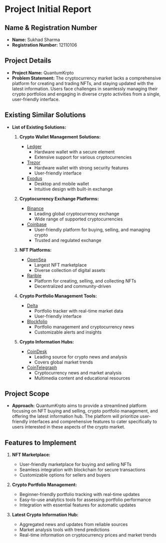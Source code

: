 # Project Initial Report

## Name & Registration Number

- **Name:** Sukhad Sharma
- **Registration Number:** 12110106

## Project Details

- **Project Name:** QuantumKrpto
- **Problem Statement:**
  The cryptocurrency market lacks a comprehensive platform for creating and trading NFTs, and staying updated with the latest information. Users face challenges in seamlessly managing their crypto portfolios and engaging in diverse crypto activities from a single, user-friendly interface.

## Existing Similar Solutions

- **List of Existing Solutions:**

  1. **Crypto Wallet Management Solutions:**

     - [Ledger](https://www.ledger.com/)
       - Hardware wallet with a secure element
       - Extensive support for various cryptocurrencies
     - [Trezor](https://trezor.io/)
       - Hardware wallet with strong security features
       - User-friendly interface
     - [Exodus](https://www.exodus.com/)
       - Desktop and mobile wallet
       - Intuitive design with built-in exchange

  2. **Cryptocurrency Exchange Platforms:**

     - [Binance](https://www.binance.com/)
       - Leading global cryptocurrency exchange
       - Wide range of supported cryptocurrencies
     - [Coinbase](https://www.coinbase.com/)
       - User-friendly platform for buying, selling, and managing crypto
       - Trusted and regulated exchange

  3. **NFT Platforms:**

     - [OpenSea](https://opensea.io/)
       - Largest NFT marketplace
       - Diverse collection of digital assets
     - [Rarible](https://rarible.com/)
       - Platform for creating, selling, and collecting NFTs
       - Decentralized and community-driven

  4. **Crypto Portfolio Management Tools:**

     - [Delta](https://delta.app/)
       - Portfolio tracker with real-time market data
       - User-friendly interface
     - [Blockfolio](https://blockfolio.com/)
       - Portfolio management and cryptocurrency news
       - Customizable alerts and insights

  5. **Crypto Information Hubs:**
     - [CoinDesk](https://www.coindesk.com/)
       - Leading source for crypto news and analysis
       - Covers global market trends
     - [CoinTelegraph](https://cointelegraph.com/)
       - Cryptocurrency news and market analysis
       - Multimedia content and educational resources

## Project Scope

- **Approach:**
  QuantumKrpto aims to provide a streamlined platform focusing on NFT buying and selling, crypto portfolio management, and offering the latest information hub. The platform will prioritize user-friendly interfaces and comprehensive features to cater specifically to users interested in these aspects of the crypto market.

## Features to Implement

1. **NFT Marketplace:**

   - User-friendly marketplace for buying and selling NFTs
   - Seamless integration with blockchain for secure transactions
   - Customizable options for sellers and buyers

2. **Crypto Portfolio Management:**

   - Beginner-friendly portfolio tracking with real-time updates
   - Easy-to-use analytics tools for assessing portfolio performance
   - Integration with essential features for automatic updates

3. **Latest Crypto Information Hub:**
   - Aggregated news and updates from reliable sources
   - Market analysis tools with trend predictions
   - Real-time information on cryptocurrency prices and market trends
